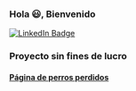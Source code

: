 ### Hola 😃, Bienvenido
<div id="badges">
  <a href="https://mx.linkedin.com/in/fernando-s%C3%A1nchez-ortega-b58665203">
    <img src="https://img.shields.io/badge/LinkedIn-blue?logo=linkedin&logoColor=white" alt="LinkedIn Badge"/>
  </a>
</div>

### Proyecto sin fines de lucro
<div>
  <a href="https://veterinaria-self.vercel.app/">
<h4>Página de perros perdidos</h4>
</a>
</div>

<!--
**fercaritafeliz/fercaritafeliz** is a ✨ _special_ ✨ repository because its `README.md` (this file) appears on your GitHub profile.

Here are some ideas to get you started:

- 🔭 I’m currently working on ...
- 🌱 I’m currently learning ...
- 👯 I’m looking to collaborate on ...
- 🤔 I’m looking for help with ...
- 💬 Ask me about ...
- 📫 How to reach me: ...
- 😄 Pronouns: ...
- ⚡ Fun fact: ...
-->
